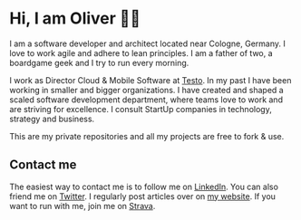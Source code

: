 # Hi, I am Oliver 👋🍕

I am a software developer and architect located near Cologne, Germany. I love to work agile and adhere to lean principles. I am a father of two, a boardgame geek and I try to run every morning.

I work as Director Cloud & Mobile Software at [Testo](https://www.testo.com/). In my past I have been working in smaller and bigger organizations. I have created and shaped a scaled software development department, where teams love to work and are striving for excellence. I consult StartUp companies in technology, strategy and business.

This are my private repositories and all my projects are free to fork & use. 

## Contact me

The easiest way to contact me is to follow me on [LinkedIn](https://www.linkedin.com/in/-oschwarz/). You can also friend me on [Twitter](https://twitter.com/oliverschwarz). I regularly post articles over on [my website](https://oliverschwarz.info). If you want to run with me, join me on [Strava](https://www.strava.com/athletes/2824811).


<!--
**oliverschwarz/oliverschwarz** is a ✨ _special_ ✨ repository because its `README.md` (this file) appears on your GitHub profile.

Here are some ideas to get you started:

- 🔭 I’m currently working on ...
- 🌱 I’m currently learning ...
- 👯 I’m looking to collaborate on ...
- 🤔 I’m looking for help with ...
- 💬 Ask me about ...
- 📫 How to reach me: ...
- 😄 Pronouns: ...
- ⚡ Fun fact: ...
-->

